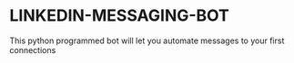 # LINKEDIN-MESSAGING-BOT
This python programmed bot will let you automate messages to your first connections
